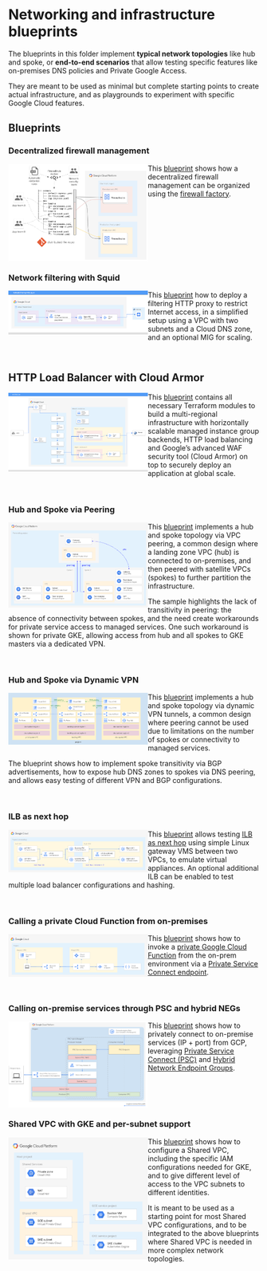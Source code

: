 # Networking and infrastructure blueprints

The blueprints in this folder implement **typical network topologies** like hub and spoke, or **end-to-end scenarios** that allow testing specific features like on-premises DNS policies and Private Google Access.

They are meant to be used as minimal but complete starting points to create actual infrastructure, and as playgrounds to experiment with specific Google Cloud features.

## Blueprints

### Decentralized firewall management

<a href="./decentralized-firewall/" title="Decentralized firewall management"><img src="./decentralized-firewall/diagram.png" align="left" width="280px"></a> This [blueprint](./decentralized-firewall/) shows how a decentralized firewall management can be organized using the [firewall factory](../factories/net-vpc-firewall-yaml/).

<br clear="left">

### Network filtering with Squid

<a href="./filtering-proxy/" title="Network filtering with Squid"><img src="./filtering-proxy/squid.png" align="left" width="280px"></a> This [blueprint](./filtering-proxy/) how to deploy a filtering HTTP proxy to restrict Internet access, in a simplified setup using a VPC with two subnets and a Cloud DNS zone, and an optional MIG for scaling.

<br clear="left">

## HTTP Load Balancer with Cloud Armor

<a href="./glb-and-armor/" title="HTTP Load Balancer with Cloud Armor"><img src="./glb-and-armor/architecture.png" align="left" width="280px"></a> This [blueprint](./glb-and-armor/) contains all necessary Terraform modules to build a multi-regional infrastructure with horizontally scalable managed instance group backends, HTTP load balancing and Google’s advanced WAF security tool (Cloud Armor) on top to securely deploy an application at global scale.

<br clear="left">

### Hub and Spoke via Peering

<a href="./hub-and-spoke-peering/" title="Hub and spoke via peering blueprint"><img src="./hub-and-spoke-peering/diagram.png" align="left" width="280px"></a> This [blueprint](./hub-and-spoke-peering/) implements a hub and spoke topology via VPC peering, a common design where a landing zone VPC (hub) is connected to on-premises, and then peered with satellite VPCs (spokes) to further partition the infrastructure.

The sample highlights the lack of transitivity in peering: the absence of connectivity between spokes, and the need create workarounds for private service access to managed services. One such workaround is shown for private GKE, allowing access from hub and all spokes to GKE masters via a dedicated VPN.

<br clear="left">

### Hub and Spoke via Dynamic VPN

<a href="./hub-and-spoke-vpn/" title="Hub and spoke via dynamic VPN"><img src="./hub-and-spoke-vpn/diagram.png" align="left" width="280px"></a> This [blueprint](./hub-and-spoke-vpn/) implements a hub and spoke topology via dynamic VPN tunnels, a common design where peering cannot be used due to limitations on the number of spokes or connectivity to managed services.

The blueprint shows how to implement spoke transitivity via BGP advertisements, how to expose hub DNS zones to spokes via DNS peering, and allows easy testing of different VPN and BGP configurations.

<br clear="left">

### ILB as next hop

<a href="./ilb-next-hop/" title="ILB as next hop"><img src="./ilb-next-hop/diagram.png" align="left" width="280px"></a> This [blueprint](./ilb-next-hop/) allows testing [ILB as next hop](https://cloud.google.com/load-balancing/docs/internal/ilb-next-hop-overview) using simple Linux gateway VMS between two VPCs, to emulate virtual appliances. An optional additional ILB can be enabled to test multiple load balancer configurations and hashing.

<br clear="left">

<!--
### Nginx-based reverse proxy cluster

<a href="./__need_fixing/nginx-reverse-proxy-cluster/" title="Nginx-based reverse proxy cluster"><img src="./_deprecated/nginx-reverse-proxy-cluster/reverse-proxy.png" align="left" width="280px"></a> This [blueprint](./nginx-reverse-proxy-cluster/) how to deploy an autoscaling reverse proxy cluster using Nginx, based on regional Managed Instance Groups. The autoscaling is driven by Nginx current connections metric, sent by Cloud Ops Agent.

<br clear="left">

### DNS and Private Access for On-premises

<a href="./__need_fixing/onprem-google-access-dns/" title="DNS and Private Access for On-premises"><img src="./onprem-google-access-dns/diagram.png" align="left" width="280px"></a> This [blueprint](./onprem-google-access-dns/) uses an emulated on-premises environment running in Docker containers inside a GCE instance, to allow testing specific features like DNS policies, DNS forwarding zones across VPN, and Private Access for On-premises hosts.

The emulated on-premises environment can be used to test access to different services from outside Google Cloud, by implementing a VPN connection and BGP to Google CLoud via Strongswan and Bird.

<br clear="left">

-->

### Calling a private Cloud Function from on-premises

<a href="./private-cloud-function-from-onprem/" title="Private Cloud Function from On-premises"><img src="./private-cloud-function-from-onprem/diagram.png" align="left" width="280px"></a> This [blueprint](./private-cloud-function-from-onprem/) shows how to invoke a [private Google Cloud Function](https://cloud.google.com/functions/docs/networking/network-settings) from the on-prem environment via a [Private Service Connect endpoint](https://cloud.google.com/vpc/docs/private-service-connect#benefits-apis).

<br clear="left">

### Calling on-premise services through PSC and hybrid NEGs

<a href="./psc-hybrid/" title="Hybrid connectivity to on-premise services thrugh PSC"><img src="./psc-hybrid/diagram.png" align="left" width="280px"></a> This [blueprint](./psc-hybrid/) shows how to privately connect to on-premise services (IP + port) from GCP, leveraging [Private Service Connect (PSC)](https://cloud.google.com/vpc/docs/private-service-connect) and [Hybrid Network Endpoint Groups](https://cloud.google.com/load-balancing/docs/negs/hybrid-neg-concepts).

<br clear="left">

### Shared VPC with GKE and per-subnet support

<a href="./shared-vpc-gke/" title="Shared VPC with GKE"><img src="./shared-vpc-gke/diagram.png" align="left" width="280px"></a> This [blueprint](./shared-vpc-gke/) shows how to configure a Shared VPC, including the specific IAM configurations needed for GKE, and to give different level of access to the VPC subnets to different identities.

It is meant to be used as a starting point for most Shared VPC configurations, and to be integrated to the above blueprints where Shared VPC is needed in more complex network topologies.

<br clear="left">

